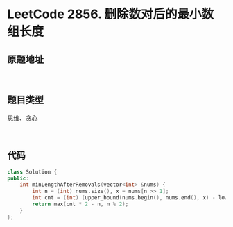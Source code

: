 # LeetCode 2856. 删除数对后的最小数组长度

## 原题地址

[](https://leetcode.cn/problems/minimum-array-length-after-pair-removals)

<br/>

## 题目类型

思维、贪心

<br/>

## 代码

```C++
class Solution {
public:
    int minLengthAfterRemovals(vector<int> &nums) {
        int n = (int) nums.size(), x = nums[n >> 1];
        int cnt = (int) (upper_bound(nums.begin(), nums.end(), x) - lower_bound(nums.begin(), nums.end(), x));
        return max(cnt * 2 - n, n % 2);
    }
};
```